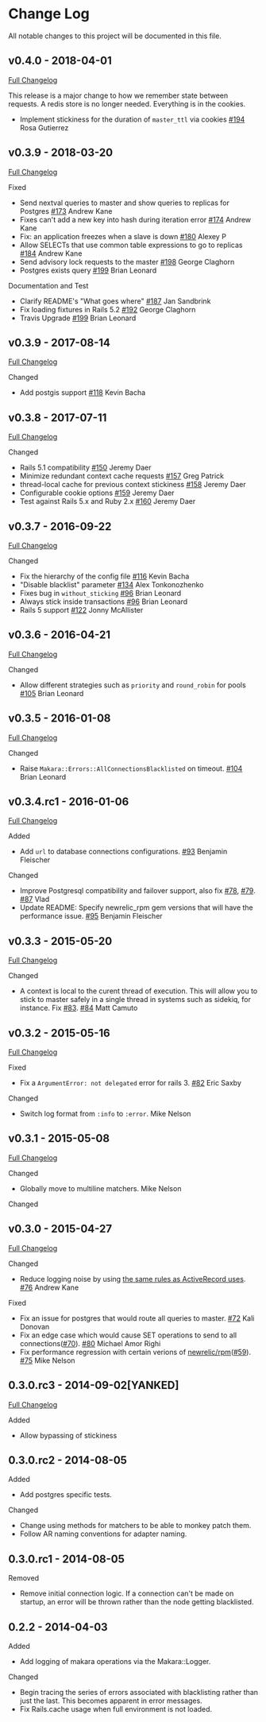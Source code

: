 # Change Log
All notable changes to this project will be documented in this file.

## v0.4.0 - 2018-04-01
[Full Changelog](https://github.com/taskrabbit/makara/compare/v0.3.10...v0.4.0)

This release is a major change to how we remember state between requests. A redis store is no longer needed. Everything is in the cookies.
 - Implement stickiness for the duration of `master_ttl` via cookies [#194](https://github.com/taskrabbit/makara/pull/194) Rosa Gutierrez


## v0.3.9 - 2018-03-20
[Full Changelog](https://github.com/taskrabbit/makara/compare/v0.3.9...v0.3.10) 

Fixed
- Send nextval queries to master and show queries to replicas for Postgres [#173](https://github.com/taskrabbit/makara/pull/173) Andrew Kane
- Fixes can't add a new key into hash during iteration error [#174](https://github.com/taskrabbit/makara/pull/174) Andrew Kane
- Fix: an application freezes when a slave is down [#180](https://github.com/taskrabbit/makara/pull/180) Alexey P
- Allow SELECTs that use common table expressions to go to replicas [#184](https://github.com/taskrabbit/makara/pull/184) Andrew Kane
- Send advisory lock requests to the master [#198](https://github.com/taskrabbit/makara/pull/198) George Claghorn
- Postgres exists query [#199](https://github.com/taskrabbit/makara/pull/199) Brian Leonard

Documentation and Test
- Clarify README's "What goes where" [#187](https://github.com/taskrabbit/makara/pull/187) Jan Sandbrink
- Fix loading fixtures in Rails 5.2 [#192](https://github.com/taskrabbit/makara/pull/192) George Claghorn
- Travis Upgrade [#199](https://github.com/taskrabbit/makara/pull/199) Brian Leonard

## v0.3.9 - 2017-08-14
[Full Changelog](https://github.com/taskrabbit/makara/compare/v0.3.8...v0.3.9) 

Changed
- Add postgis support [#118](https://github.com/taskrabbit/makara/pull/118) Kevin Bacha

## v0.3.8 - 2017-07-11

[Full Changelog](https://github.com/taskrabbit/makara/compare/v0.3.7...v0.3.8) 

Changed
- Rails 5.1 compatibility [#150](https://github.com/taskrabbit/makara/pull/150) Jeremy Daer
- Minimize redundant context cache requests [#157](https://github.com/taskrabbit/makara/issues/157) Greg Patrick
- thread-local cache for previous context stickiness [#158](https://github.com/taskrabbit/makara/issues/158)  Jeremy Daer
- Configurable cookie options [#159](https://github.com/taskrabbit/makara/pull/159) Jeremy Daer
- Test against Rails 5.x and Ruby 2.x [#160](https://github.com/taskrabbit/makara/pull/160) Jeremy Daer

## v0.3.7 - 2016-09-22

[Full Changelog](https://github.com/taskrabbit/makara/compare/v0.3.6...v0.3.7)

Changed

- Fix the hierarchy of the config file [#116](https://github.com/taskrabbit/makara/pull/116) Kevin Bacha
- "Disable blacklist" parameter [#134](https://github.com/taskrabbit/makara/pull/134) Alex Tonkonozhenko
- Fixes bug in `without_sticking` [#96](https://github.com/taskrabbit/makara/pull/96) Brian Leonard
- Always stick inside transactions [#96](https://github.com/taskrabbit/makara/pull/96) Brian Leonard
- Rails 5 support [#122](https://github.com/taskrabbit/makara/pull/122) Jonny McAllister

## v0.3.6 - 2016-04-21

[Full Changelog](https://github.com/taskrabbit/makara/compare/v0.3.5...v0.3.6)

Changed

- Allow different strategies such as `priority` and `round_robin` for pools [#105](https://github.com/taskrabbit/makara/pull/105) Brian Leonard


## v0.3.5 - 2016-01-08

[Full Changelog](https://github.com/taskrabbit/makara/compare/v0.3.4.rc1...v0.3.5)

Changed

- Raise `Makara::Errors::AllConnectionsBlacklisted` on timeout. [#104](https://github.com/taskrabbit/makara/pull/104) Brian Leonard

## v0.3.4.rc1 - 2016-01-06

[Full Changelog](https://github.com/taskrabbit/makara/compare/v0.3.3...v0.3.4.rc1)

Added

- Add `url` to database connections configurations. [#93](https://github.com/taskrabbit/makara/pull/93) Benjamin Fleischer

Changed

- Improve Postgresql compatibility and failover support, also fix [#78](https://github.com/taskrabbit/makara/issues/78), [#79](https://github.com/taskrabbit/makara/issues/79). [#87](https://github.com/taskrabbit/makara/pull/87) Vlad
- Update README: Specify newrelic_rpm gem versions that will have the performance issue. [#95](https://github.com/taskrabbit/makara/pull/95) Benjamin Fleischer

## v0.3.3 - 2015-05-20

[Full Changelog](https://github.com/taskrabbit/makara/compare/v0.3.2...v0.3.3)

Changed

- A context is local to the curent thread of execution. This will allow you to stick to master safely in a single thread in systems such as sidekiq, for instance. Fix [#83](https://github.com/taskrabbit/makara/issues/83). [#84](https://github.com/taskrabbit/makara/pull/84) Matt Camuto

## v0.3.2 - 2015-05-16

[Full Changelog](https://github.com/taskrabbit/makara/compare/v0.3.1...v0.3.2)

Fixed

- Fix a `ArgumentError: not delegated` error for rails 3. [#82](https://github.com/taskrabbit/makara/pull/82) Eric Saxby

Changed

- Switch log format from `:info` to `:error`. Mike Nelson

## v0.3.1 - 2015-05-08

[Full Changelog](https://github.com/taskrabbit/makara/compare/v0.3.0...v0.3.1)

Changed

- Globally move to multiline matchers. Mike Nelson

Changed

## v0.3.0 - 2015-04-27

[Full Changelog](https://github.com/taskrabbit/makara/compare/v0.3.0.rc3...v0.3.0)

Changed

- Reduce logging noise by using [the same rules as ActiveRecord uses](https://github.com/rails/rails/blob/b06f64c3480cd389d14618540d62da4978918af0/activerecord/lib/active_record/log_subscriber.rb#L33). [#76](https://github.com/taskrabbit/makara/pull/76) Andrew Kane

Fixed

- Fix an issue for postgres that would route all queries to master. [#72](https://github.com/taskrabbit/makara/pull/72) Kali Donovan
- Fix an edge case which would cause SET operations to send to all connections([#70](https://github.com/taskrabbit/makara/issues/70)). [#80](https://github.com/taskrabbit/makara/pull/80) Michael Amor Righi
- Fix performance regression with certain verions of [newrelic/rpm](https://github.com/newrelic/rpm)([#59](https://github.com/taskrabbit/makara/issues/59)). [#75](https://github.com/taskrabbit/makara/pull/75) Mike Nelson

## 0.3.0.rc3 - 2014-09-02[YANKED]

[Full Changelog](https://github.com/taskrabbit/makara/compare/v0.3.0.rc2...v0.3.0.rc3)

Added
- Allow bypassing of stickiness

## 0.3.0.rc2 - 2014-08-05
Added
- Add postgres specific tests.

Changed
- Change using methods for matchers to be able to monkey patch them.
- Follow AR naming conventions for adapter naming.

## 0.3.0.rc1 - 2014-08-05
Removed
- Remove initial connection logic. If a connection can't be made on startup, an error will be thrown rather than the node getting blacklisted.


## 0.2.2 - 2014-04-03
Added
- Add logging of makara operations via the Makara::Logger.

Changed
- Begin tracing the series of errors associated with blacklisting rather than just the last. This becomes apparent in error messages.
- Fix Rails.cache usage when full environment is not loaded.

